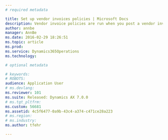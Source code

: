 ```yaml
---
# required metadata

title: Set up vendor invoices policies | Microsoft Docs
description: Vendor invoice policies are run when you post a vendor invoice by using the Vendor invoice page and when you open the vendor invoice Policy violations page. You can also configure the vendor invoice workflow to run vendor invoice policies every time that you submit an invoice to workflow. Vendor invoice policies do not apply to invoices that were created in the invoice register or invoice journal. Invoice matching validation does not use vendor invoice policies, but is instead set up in the Accounts payable parameters page. This recording uses the USMF demo company. The accounts payable manager or accounting manager role would perform these steps. Before you begin, make sure that the Invoice matching configuration key is selected.
author: annbe
manager: AnnBe
ms.date: 2016-02-29 18:26:51
ms.topic: article
ms.prod: 
ms.service: Dynamics365Operations
ms.technology: 

# optional metadata

# keywords: 
# ROBOTS: 
audience: Application User
# ms.devlang: 
ms.reviewer: 101
ms.suite: Released: Dynamics AX 7.0.0
# ms.tgt_pltfrm: 
ms.custom: 56681
ms.assetid: 4c5f6477-0a9b-43c4-a374-c471ce28a223
# ms.region: 
# ms.industry: 
ms.author: tfehr

---
```



